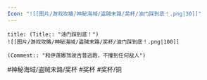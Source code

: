 ```yaml
---
Icon: "![[图片/游戏攻略/神秘海域/盗贼末路/奖杯/油门踩到底！.png|30]]"
---
```

```ad-common-bronze-trophy
title: (Title:: "油门踩到底！")
![[图片/游戏攻略/神秘海域/盗贼末路/奖杯/油门踩到底！.png|100]]

(Comment:: "和伊莲娜驾驶吉普逃跑，不撞到任何敌人")
```

#神秘海域/盗贼末路/奖杯 #奖杯 #奖杯/铜
